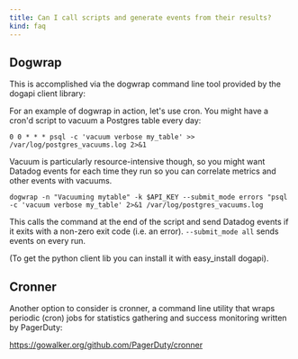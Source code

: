 ```yaml
---
title: Can I call scripts and generate events from their results?
kind: faq
---
```


## Dogwrap

This is accomplished via the dogwrap command line tool provided by the dogapi client library:

For an example of dogwrap in action, let's use cron. You might have a cron'd script to vacuum a Postgres table every day:

```
0 0 * * * psql -c 'vacuum verbose my_table' >> /var/log/postgres_vacuums.log 2>&1
```

Vacuum is particularly resource-intensive though, so you might want Datadog events for each time they run so you can correlate metrics and other events with vacuums.

```
dogwrap -n "Vacuuming mytable" -k $API_KEY --submit_mode errors "psql -c 'vacuum verbose my_table' 2>&1 /var/log/postgres_vacuums.log
```

This calls the command at the end of the script and send Datadog events if it exits with a non-zero exit code (i.e. an error). `--submit_mode all` sends events on every run.

(To get the python client lib you can install it with easy_install dogapi).

## Cronner

Another option to consider is cronner, a command line utility that wraps periodic (cron) jobs for statistics gathering and success monitoring written by PagerDuty:

https://gowalker.org/github.com/PagerDuty/cronner


